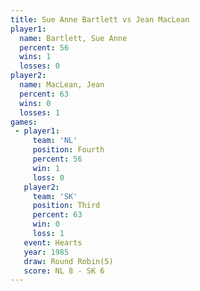 ```yaml
---
title: Sue Anne Bartlett vs Jean MacLean
player1:                  
  name: Bartlett, Sue Anne
  percent: 56             
  wins: 1                 
  losses: 0               
player2:                  
  name: MacLean, Jean     
  percent: 63             
  wins: 0                 
  losses: 1               
games:
 - player1:          
     team: 'NL'      
     position: Fourth
     percent: 56     
     win: 1          
     loss: 0         
   player2:         
     team: 'SK'     
     position: Third
     percent: 63    
     win: 0         
     loss: 1        
   event: Hearts       
   year: 1985          
   draw: Round Robin(5)
   score: NL 8 - SK 6  
---
```

